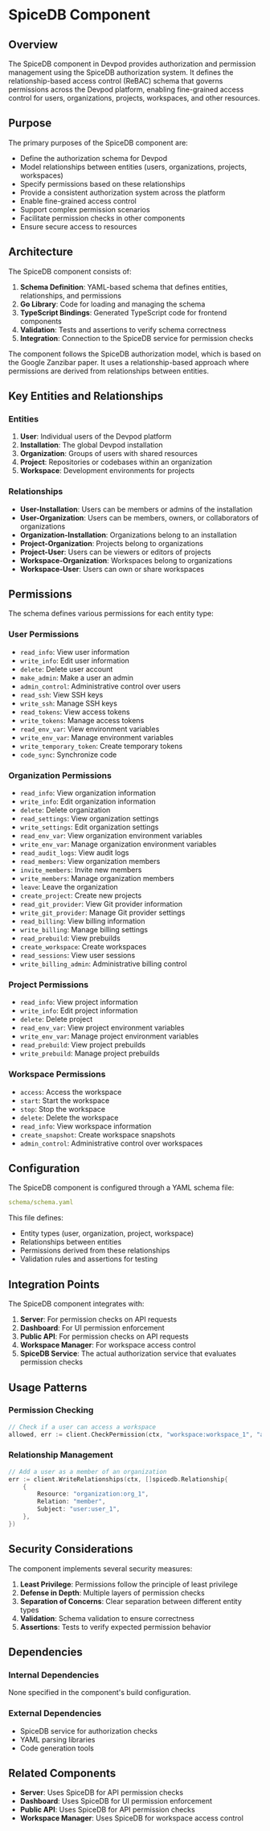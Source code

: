 # SpiceDB Component

## Overview

The SpiceDB component in Devpod provides authorization and permission management using the SpiceDB authorization system. It defines the relationship-based access control (ReBAC) schema that governs permissions across the Devpod platform, enabling fine-grained access control for users, organizations, projects, workspaces, and other resources.

## Purpose

The primary purposes of the SpiceDB component are:
- Define the authorization schema for Devpod
- Model relationships between entities (users, organizations, projects, workspaces)
- Specify permissions based on these relationships
- Provide a consistent authorization system across the platform
- Enable fine-grained access control
- Support complex permission scenarios
- Facilitate permission checks in other components
- Ensure secure access to resources

## Architecture

The SpiceDB component consists of:

1. **Schema Definition**: YAML-based schema that defines entities, relationships, and permissions
2. **Go Library**: Code for loading and managing the schema
3. **TypeScript Bindings**: Generated TypeScript code for frontend components
4. **Validation**: Tests and assertions to verify schema correctness
5. **Integration**: Connection to the SpiceDB service for permission checks

The component follows the SpiceDB authorization model, which is based on the Google Zanzibar paper. It uses a relationship-based approach where permissions are derived from relationships between entities.

## Key Entities and Relationships

### Entities
1. **User**: Individual users of the Devpod platform
2. **Installation**: The global Devpod installation
3. **Organization**: Groups of users with shared resources
4. **Project**: Repositories or codebases within an organization
5. **Workspace**: Development environments for projects

### Relationships
- **User-Installation**: Users can be members or admins of the installation
- **User-Organization**: Users can be members, owners, or collaborators of organizations
- **Organization-Installation**: Organizations belong to an installation
- **Project-Organization**: Projects belong to organizations
- **Project-User**: Users can be viewers or editors of projects
- **Workspace-Organization**: Workspaces belong to organizations
- **Workspace-User**: Users can own or share workspaces

## Permissions

The schema defines various permissions for each entity type:

### User Permissions
- `read_info`: View user information
- `write_info`: Edit user information
- `delete`: Delete user account
- `make_admin`: Make a user an admin
- `admin_control`: Administrative control over users
- `read_ssh`: View SSH keys
- `write_ssh`: Manage SSH keys
- `read_tokens`: View access tokens
- `write_tokens`: Manage access tokens
- `read_env_var`: View environment variables
- `write_env_var`: Manage environment variables
- `write_temporary_token`: Create temporary tokens
- `code_sync`: Synchronize code

### Organization Permissions
- `read_info`: View organization information
- `write_info`: Edit organization information
- `delete`: Delete organization
- `read_settings`: View organization settings
- `write_settings`: Edit organization settings
- `read_env_var`: View organization environment variables
- `write_env_var`: Manage organization environment variables
- `read_audit_logs`: View audit logs
- `read_members`: View organization members
- `invite_members`: Invite new members
- `write_members`: Manage organization members
- `leave`: Leave the organization
- `create_project`: Create new projects
- `read_git_provider`: View Git provider information
- `write_git_provider`: Manage Git provider settings
- `read_billing`: View billing information
- `write_billing`: Manage billing settings
- `read_prebuild`: View prebuilds
- `create_workspace`: Create workspaces
- `read_sessions`: View user sessions
- `write_billing_admin`: Administrative billing control

### Project Permissions
- `read_info`: View project information
- `write_info`: Edit project information
- `delete`: Delete project
- `read_env_var`: View project environment variables
- `write_env_var`: Manage project environment variables
- `read_prebuild`: View project prebuilds
- `write_prebuild`: Manage project prebuilds

### Workspace Permissions
- `access`: Access the workspace
- `start`: Start the workspace
- `stop`: Stop the workspace
- `delete`: Delete the workspace
- `read_info`: View workspace information
- `create_snapshot`: Create workspace snapshots
- `admin_control`: Administrative control over workspaces

## Configuration

The SpiceDB component is configured through a YAML schema file:

```yaml
schema/schema.yaml
```

This file defines:
- Entity types (user, organization, project, workspace)
- Relationships between entities
- Permissions derived from these relationships
- Validation rules and assertions for testing

## Integration Points

The SpiceDB component integrates with:
1. **Server**: For permission checks on API requests
2. **Dashboard**: For UI permission enforcement
3. **Public API**: For permission checks on API requests
4. **Workspace Manager**: For workspace access control
5. **SpiceDB Service**: The actual authorization service that evaluates permission checks

## Usage Patterns

### Permission Checking
```go
// Check if a user can access a workspace
allowed, err := client.CheckPermission(ctx, "workspace:workspace_1", "access", "user:user_1")
```

### Relationship Management
```go
// Add a user as a member of an organization
err := client.WriteRelationships(ctx, []spicedb.Relationship{
    {
        Resource: "organization:org_1",
        Relation: "member",
        Subject: "user:user_1",
    },
})
```

## Security Considerations

The component implements several security measures:

1. **Least Privilege**: Permissions follow the principle of least privilege
2. **Defense in Depth**: Multiple layers of permission checks
3. **Separation of Concerns**: Clear separation between different entity types
4. **Validation**: Schema validation to ensure correctness
5. **Assertions**: Tests to verify expected permission behavior

## Dependencies

### Internal Dependencies
None specified in the component's build configuration.

### External Dependencies
- SpiceDB service for authorization checks
- YAML parsing libraries
- Code generation tools

## Related Components

- **Server**: Uses SpiceDB for API permission checks
- **Dashboard**: Uses SpiceDB for UI permission enforcement
- **Public API**: Uses SpiceDB for API permission checks
- **Workspace Manager**: Uses SpiceDB for workspace access control
